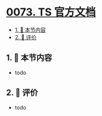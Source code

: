 # [0073. TS 官方文档](https://github.com/tnotesjs/TNotes.typescript/tree/main/notes/0073.%20TS%20%E5%AE%98%E6%96%B9%E6%96%87%E6%A1%A3)

<!-- region:toc -->

- [1. 🎯 本节内容](#1--本节内容)
- [2. 🫧 评价](#2--评价)

<!-- endregion:toc -->

## 1. 🎯 本节内容

- todo

## 2. 🫧 评价

- todo
